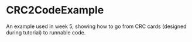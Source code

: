 CRC2CodeExample
===============

An example used in week 5, showing how to go from CRC cards (designed during tutorial) to runnable code.
